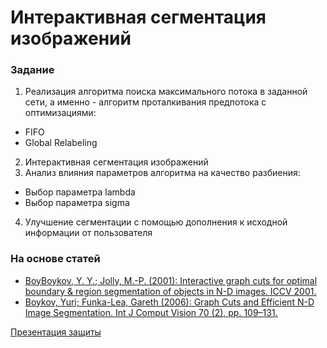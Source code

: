 # Интерактивная сегментация изображений

### Задание

1. Реализация алгоритма поиска максимального потока в заданной сети, а именно - алгоритм проталкивания предпотока с оптимизациями:
- FIFO
- Global Relabeling

2. Интерактивная сегментация изображений
3. Анализ влияния параметров алгоритма на качество разбиения:
- Выбор параметра lambda
- Выбор параметра sigma
4. Улучшение сегментации с помощью дополнения к исходной информации от пользователя

###  На основе статей
- [BoyBoykov, Y. Y.; Jolly, M.-P. (2001): Interactive graph cuts for optimal boundary & region segmentation of objects in N-D images. ICCV 2001.](https://www.csd.uwo.ca/~yboykov/Papers/iccv01.pdf)
- [Boykov,   Yuri;   Funka-Lea,   Gareth   (2006):   Graph   Cuts   and   Efficient   N-D   Image Segmentation. Int J Comput Vision 70 (2), pp. 109–131.](https://www.csd.uwo.ca/~yboykov/Papers/ijcv06.pdf)




[Презентация защиты](https://docs.google.com/presentation/d/1ypTBmQtGWfMnDZV_FHel6Zsf9olpHZ-g6tzK_HccyiU/edit?usp=sharing)
